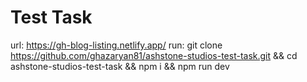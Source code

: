 
# Test Task

url: https://gh-blog-listing.netlify.app/
run: git clone https://github.com/ghazaryan81/ashstone-studios-test-task.git && cd ashstone-studios-test-task && npm i && npm run dev
